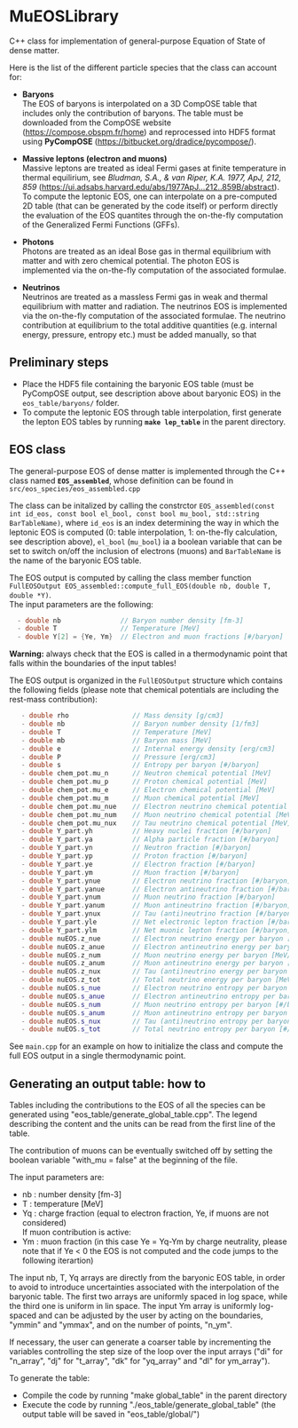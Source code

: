 # MuEOSLibrary

C++ class for implementation of general-purpose Equation of State of dense matter.

Here is the list of the different particle species that the class can account for:
  - **Baryons**<br>
  The EOS of baryons is interpolated on a 3D CompOSE table that includes only the contribution of baryons. The table must be downloaded from the CompOSE website (https://compose.obspm.fr/home) and reprocessed into HDF5 format using **PyCompOSE** (https://bitbucket.org/dradice/pycompose/).<br>
  
  - **Massive leptons (electron and muons)**<br>
  Massive leptons are treated as ideal Fermi gases at finite temperature in thermal equilirium, see *Bludman, S.A., & van Riper, K.A. 1977, ApJ, 212, 859* (https://ui.adsabs.harvard.edu/abs/1977ApJ...212..859B/abstract). To compute the leptonic EOS, one can interpolate on a pre-computed 2D table (that can be generated by the code itself) or perform directly the evaluation of the EOS quantites through the on-the-fly computation of the Generalized Fermi Functions (GFFs).

  - **Photons**<br>
  Photons are treated as an ideal Bose gas in thermal equilibrium with matter and with zero chemical potential. The photon EOS is implemented via the on-the-fly computation of the associated formulae.

  - **Neutrinos**<br>
  Neutrinos are treated as a massless Fermi gas in weak and thermal equilibrium with matter and radiation. The neutrinos EOS is implemented via the on-the-fly computation of the associated formulae. The neutrino contribution at equilibrium to the total additive quantities (e.g. internal energy, pressure, entropy etc.) must be added manually, so that 

## Preliminary steps
  - Place the HDF5 file containing the baryonic EOS table (must be PyCompOSE output, see description above about baryonic EOS) in the `eos_table/baryons/`  folder.
  - To compute the leptonic EOS through table interpolation, first generate the lepton EOS tables by running **`make lep_table`** in the parent directory.

## EOS class 
The general-purpose EOS of dense matter is implemented through the C++ class named **`EOS_assembled`**, whose definition can be found in `src/eos_species/eos_assembled.cpp`

The class can be initalized by calling the constrctor `EOS_assembled(const int id_eos, const bool el_bool, const bool mu_bool, std::string BarTableName)`, where `id_eos` is an index determining the way in which the leptonic EOS is computed (0: table interpolation, 1: on-the-fly calculation, see description above), `el_bool` (`mu_bool`) ia a boolean variable that can be set to switch on/off the inclusion of electrons (muons) and `BarTableName` is the name of the baryonic EOS table.

The EOS output is computed by calling the class member function `FullEOSOutput EOS_assembled::compute_full_EOS(double nb, double T, double *Y)`.<br>
The input parameters are the following:
```c++
  - double nb               // Baryon number density [fm-3]
  - double T                // Temperature [MeV]
  - double Y[2] = {Ye, Ym}  // Electron and muon fractions [#/baryon]
```

**Warning:** always check that the EOS is called in a thermodynamic point that falls within the boundaries of the input tables!

The EOS output is organized in the `FullEOSOutput` structure which contains the following fields (please note that chemical potentials are including the rest-mass contribution):
```c++
   - double rho                // Mass density [g/cm3]
   - double nb                 // Baryon number density [1/fm3]
   - double T                  // Temperature [MeV]
   - double mb                 // Baryon mass [MeV]
   - double e                  // Internal energy density [erg/cm3]
   - double P                  // Pressure [erg/cm3]
   - double s                  // Entropy per baryon [#/baryon]
   - double chem_pot.mu_n      // Neutron chemical potential [MeV]
   - double chem_pot.mu_p      // Proton chemical potential [MeV]
   - double chem_pot.mu_e      // Electron chemical potential [MeV]
   - double chem_pot.mu_m      // Muon chemical potential [MeV]
   - double chem_pot.mu_nue    // Electron neutrino chemical potential [MeV] 
   - double chem_pot.mu_num    // Muon neutrino chemical potential [MeV]
   - double chem_pot.mu_nux    // Tau neutrino chemical potential [MeV]
   - double Y_part.yh          // Heavy nuclei fraction [#/baryon]
   - double Y_part.ya          // Alpha particle fraction [#/baryon]
   - double Y_part.yn          // Neutron fraction [#/baryon]
   - double Y_part.yp          // Proton fraction [#/baryon]
   - double Y_part.ye          // Electron fraction [#/baryon]
   - double Y_part.ym          // Muon fraction [#/baryon]
   - double Y_part.ynue        // Electron neutrino fraction [#/baryon]
   - double Y_part.yanue       // Electron antineutrino fraction [#/baryon]
   - double Y_part.ynum        // Muon neutrino fraction [#/baryon]
   - double Y_part.yanum       // Muon antineutrino fraction [#/baryon]
   - double Y_part.ynux        // Tau (anti)neutrino fraction [#/baryon]
   - double Y_part.yle         // Net electronic lepton fraction [#/baryons] (yle = ye + ynue - yanue)
   - double Y_part.ylm         // Net muonic lepton fraction [#/baryon] (ylm = ym + ynum - yanum)
   - double nuEOS.z_nue        // Electron neutrino energy per baryon [MeV/baryon]
   - double nuEOS.z_anue       // Electron antineutrino energy per baryon [MeV/baryon]
   - double nuEOS.z_num        // Muon neutrino energy per baryon [MeV/baryon]
   - double nuEOS.z_anum       // Muon antineutrino energy per baryon [MeV/baryon]
   - double nuEOS.z_nux        // Tau (anti)neutrino energy per baryon [MeV/baryon]
   - double nuEOS.z_tot        // Total neutrino energy per baryon [MeV/baryon]
   - double nuEOS.s_nue        // Electron neutrino entropy per baryon [#/baryon]
   - double nuEOS.s_anue       // Electron antineutrino entropy per baryon [#/baryon]
   - double nuEOS.s_num        // Muon neutrino entropy per baryon [#/baryon]
   - double nuEOS.s_anum       // Muon antineutrino entropy per baryon [#/baryon]
   - double nuEOS.s_nux        // Tau (anti)neutrino entropy per baryon [#/baryon]
   - double nuEOS.s_tot        // Total neutrino entropy per baryon [#/baryon]
```

See `main.cpp` for an example on how to initialize the class and compute the full EOS output in a single thermodynamic point.

## Generating an output table: how to
Tables including the contributions to the EOS of all the species can be generated using "eos_table/generate_global_table.cpp". The legend describing the content and the units can be read from the first line of the table.

The contribution of muons can be eventually switched off by setting the boolean variable "with_mu = false" at the beginning of the file.

The input parameters are:
  - nb : number density [fm-3]
  - T  : temperature [MeV]
  - Yq : charge fraction (equal to electron fraction, Ye, if muons are not considered)<br>
  If muon contribution is active:
  - Ym : muon fraction (in this case Ye = Yq-Ym by charge neutrality, please note that if Ye < 0 the EOS is not computed and the code jumps to the following iterartion)

The input nb, T, Yq arrays are directly from the baryonic EOS table, in order to avoid to introduce uncertainties associated with the interpolation of the baryonic table. The first two arrays are uniformly spaced in log space, while the third one is uniform in lin space.
The input Ym array is uniformly log-spaced and can be adjusted by the user by acting on the boundaries, "ymmin" and "ymmax", and on the number of points, "n_ym".

If necessary, the user can generate a coarser table by incrementing the variables controlling the step size of the loop over the input arrays ("di" for "n_array", "dj" for "t_array", "dk" for "yq_array" and "dl" for ym_array"). 

To generate the table:
  - Compile the code by running "make global_table" in the parent directory
  - Execute the code by running "./eos_table/generate_global_table" (the output table will be saved in "eos_table/global/")
